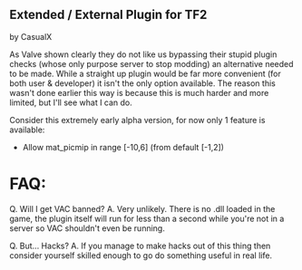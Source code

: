Extended / External Plugin for TF2
----------------------------------

by CasualX

As Valve shown clearly they do not like us bypassing their stupid plugin checks (whose only purpose server to stop modding) an alternative needed to be made. While a straight up plugin would be far more convenient (for both user & developer) it isn't the only option available. The reason this wasn't done earlier this way is because this is much harder and more limited, but I'll see what I can do.

Consider this extremely early alpha version, for now only 1 feature is available:
* Allow mat_picmip in range \[-10,6] (from default \[-1,2])

FAQ:
====

Q. Will I get VAC banned?
A. Very unlikely. There is no .dll loaded in the game, the plugin itself will run for less than a second while you're not in a server so VAC shouldn't even be running.

Q. But... Hacks?
A. If you manage to make hacks out of this thing then consider yourself skilled enough to go do something useful in real life.
